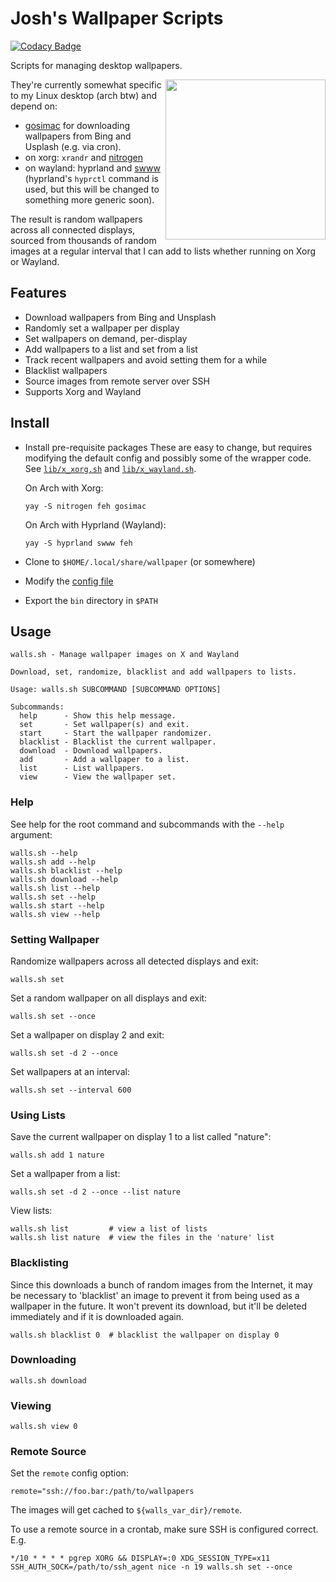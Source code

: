 # Josh's Wallpaper Scripts

[![Codacy Badge](https://api.codacy.com/project/badge/Grade/f86a02dbb74243e0a7e25e657e2be810)](https://app.codacy.com/gh/joshbeard/walls.sh?utm_source=github.com&utm_medium=referral&utm_content=joshbeard/walls.sh&utm_campaign=Badge_Grade)

Scripts for managing desktop wallpapers.

<img align="right" width="256" height="256" src=".doc/image.jpg">

They're currently somewhat specific to my Linux desktop (arch btw) and depend
on:

* [gosimac](https://github.com/1995parham/gosimac) for downloading wallpapers
  from Bing and Usplash (e.g. via cron).
* on xorg: `xrandr` and [nitrogen](https://wiki.archlinux.org/title/Nitrogen)
* on wayland: hyprland and [swww](https://github.com/Horus645/swww) (hyprland's
  `hyprctl` command is used, but this will be changed to something more generic
  soon).

The result is random wallpapers across all connected displays, sourced from
thousands of random images at a regular interval that I can add to lists
whether running on Xorg or Wayland.

## Features

* Download wallpapers from Bing and Unsplash
* Randomly set a wallpaper per display
* Set wallpapers on demand, per-display
* Add wallpapers to a list and set from a list
* Track recent wallpapers and avoid setting them for a while
* Blacklist wallpapers
* Source images from remote server over SSH
* Supports Xorg and Wayland

## Install

* Install pre-requisite packages
    These are easy to change, but requires modifying the default config and
    possibly some of the wrapper code. See [`lib/x_xorg.sh`](lib/x_xorg.sh)
    and [`lib/x_wayland.sh`](lib/x_wayland.sh).

    On Arch with Xorg:

    ```shell
    yay -S nitrogen feh gosimac
    ```

    On Arch with Hyprland (Wayland):

    ```shell
    yay -S hyprland swww feh
    ```

* Clone to `$HOME/.local/share/wallpaper` (or somewhere)
* Modify the [config file](etc/wallpaper.cfg)
* Export the `bin` directory in `$PATH`

## Usage

```plain
walls.sh - Manage wallpaper images on X and Wayland

Download, set, randomize, blacklist and add wallpapers to lists.

Usage: walls.sh SUBCOMMAND [SUBCOMMAND OPTIONS]

Subcommands:
  help      - Show this help message.
  set       - Set wallpaper(s) and exit.
  start     - Start the wallpaper randomizer.
  blacklist - Blacklist the current wallpaper.
  download  - Download wallpapers.
  add       - Add a wallpaper to a list.
  list      - List wallpapers.
  view      - View the wallpaper set.
```

### Help

See help for the root command and subcommands with the `--help` argument:

```shell
walls.sh --help
walls.sh add --help
walls.sh blacklist --help
walls.sh download --help
walls.sh list --help
walls.sh set --help
walls.sh start --help
walls.sh view --help
```

### Setting Wallpaper

Randomize wallpapers across all detected displays and exit:

```shell
walls.sh set
```
Set a random wallpaper on all displays and exit:

```shell
walls.sh set --once
```

Set a wallpaper on display 2 and exit:

```shell
walls.sh set -d 2 --once
```

Set wallpapers at an interval:

```shell
walls.sh set --interval 600
```

### Using Lists

Save the current wallpaper on display 1 to a list called "nature":

```shell
walls.sh add 1 nature
```

Set a wallpaper from a list:

```shell
walls.sh set -d 2 --once --list nature
```

View lists:

```shell
walls.sh list         # view a list of lists
walls.sh list nature  # view the files in the 'nature' list
```

### Blacklisting

Since this downloads a bunch of random images from the Internet, it may be
necessary to 'blacklist' an image to prevent it from being used as a wallpaper
in the future. It won't prevent its download, but it'll be deleted immediately
and if it is downloaded again.

```shell
walls.sh blacklist 0  # blacklist the wallpaper on display 0
```

### Downloading

```shell
walls.sh download
```

### Viewing

```shell
walls.sh view 0
```

### Remote Source

Set the `remote` config option:

```shell
remote="ssh://foo.bar:/path/to/wallpapers
```

The images will get cached to `${walls_var_dir}/remote`.

To use a remote source in a crontab, make sure SSH is configured correct. E.g.

```plain
*/10 * * * * pgrep XORG && DISPLAY=:0 XDG_SESSION_TYPE=x11 SSH_AUTH_SOCK=/path/to/ssh_agent nice -n 19 walls.sh set --once
```
